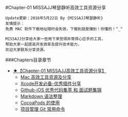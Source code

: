 #Chapter-01 MISSAJJ琴瑟静听高效工具资源分享
```objc
Update更新：2016年5月22日 By {MISSAJJ琴瑟静听}
友情提示：
免费 MAC 软件下载地址随时会失效，下载到就是赚到！你懂的！^_^
```


```
MISSAJJ分享给大家一些用下来觉得非常得心应手的工具，
帮助大家一起提高开发效率及提升技术能力，
欢迎大家联系分享资源。 
```
###Chapters目录章节

* [★【Chapter-01  MISSAJJ高效工具资源分享】](README.md)
   * [Mac 高效工具资源及分享](gao_xiao_gong_ju_zi_yuan_ji_fen_xiang.md)
   * [Xcode开发必备-优秀插件分享](xcodekai_fa_bi_5907-_you_xiu_cha_jian_fen_xiang.md)
   * [Github-iOS 优秀代码集萃 和 面试题集锦](github-ios_you_xiu_dai_ma_ji_cui_he_mian_shi_ti_ji.md)
   * [Markdown 语法整理](markdownyu_fa_zheng_li.md)
   * [CocoaPods 的使用](cocoapodsde_shi_yong.md)
   * [项目管理 Git 常用命令](xiangmu_guan_li_git_chang_yong_ming_ling.md)

